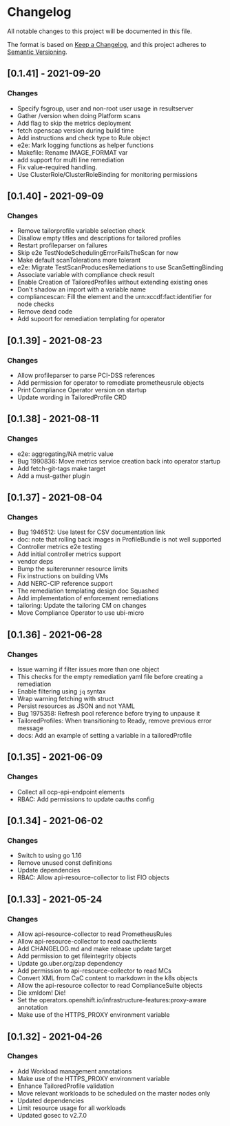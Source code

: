 # Changelog
All notable changes to this project will be documented in this file.

The format is based on [Keep a Changelog](https://keepachangelog.com/en/1.0.0/),
and this project adheres to [Semantic
Versioning](https://semver.org/spec/v2.0.0.html).

## [0.1.41] - 2021-09-20
### Changes
- Specify fsgroup, user and non-root user usage in resultserver
- Gather /version when doing Platform scans
- Add flag to skip the metrics deployment
- fetch openscap version during build time
- Add instructions and check type to Rule object
- e2e: Mark logging functions as helper functions
- Makefile: Rename IMAGE_FORMAT var
- add support for multi line remediation
- Fix value-required handling.
- Use ClusterRole/ClusterRoleBinding for monitoring permissions

## [0.1.40] - 2021-09-09
### Changes
- Remove tailorprofile variable selection check
- Disallow empty titles and descriptions for tailored profiles
- Restart profileparser on failures
- Skip e2e TestNodeSchedulingErrorFailsTheScan for now
- Make default scanTolerations more tolerant
- e2e: Migrate TestScanProducesRemediations to use ScanSettingBinding
- Associate variable with compliance check result
- Enable Creation of TailoredProfiles without extending existing ones
- Don't shadow an import with a variable name
- compliancescan: Fill the <target> element and the urn:xccdf:fact:identifier for node checks
- Remove dead code
- Add supoort for remediation templating for operator

## [0.1.39] - 2021-08-23
### Changes
- Allow profileparser to parse PCI-DSS references
- Add permission for operator to remediate prometheusrule objects
- Print Compliance Operator version on startup
- Update wording in TailoredProfile CRD

## [0.1.38] - 2021-08-11
### Changes
- e2e: aggregating/NA metric value
- Bug 1990836: Move metrics service creation back into operator startup
- Add fetch-git-tags make target
- Add a must-gather plugin

## [0.1.37] - 2021-08-04
### Changes
- Bug 1946512: Use latest for CSV documentation link
- doc: note that rolling back images in ProfileBundle is not well supported
- Controller metrics e2e testing
- Add initial controller metrics support
- vendor deps
- Bump the suitererunner resource limits
- Fix instructions on building VMs
- Add NERC-CIP reference support
- The remediation templating design doc Squashed
- Add implementation of enforcement remediations
- tailoring: Update the tailoring CM on changes
- Move Compliance Operator to use ubi-micro

## [0.1.36] - 2021-06-28
### Changes
- Issue warning if filter issues more than one object
- This checks for the empty remediation yaml file before creating a remediation
- Enable filtering using `jq` syntax
- Wrap warning fetching with struct
- Persist resources as JSON and not YAML
- Bug 1975358: Refresh pool reference before trying to unpause it
- TailoredProfiles: When transitioning to Ready, remove previous error message
- docs: Add an example of setting a variable in a tailoredProfile

## [0.1.35] - 2021-06-09
### Changes
- Collect all ocp-api-endpoint elements
- RBAC: Add permissions to update oauths config

## [0.1.34] - 2021-06-02
### Changes
- Switch to using go 1.16
- Remove unused const definitions
- Update dependencies
- RBAC: Allow api-resource-collector to list FIO objects

## [0.1.33] - 2021-05-24
### Changes
- Allow api-resource-collector to read PrometheusRules
- Allow api-resource-collector to read oauthclients
- Add CHANGELOG.md and make release update target
- Add permission to get fileintegrity objects
- Update go.uber.org/zap dependency
- Add permission to api-resource-collector to read MCs
- Convert XML from CaC content to markdown in the k8s objects
- Allow the api-resource collector to read ComplianceSuite objects
- Die xmldom! Die!
- Set the operators.openshift.io/infrastructure-features:proxy-aware annotation
- Make use of the HTTPS_PROXY environment variable

## [0.1.32] - 2021-04-26
### Changes
- Add Workload management annotations
- Make use of the HTTPS_PROXY environment variable
- Enhance TailoredProfile validation
- Move relevant workloads to be scheduled on the master nodes only
- Updated dependencies
- Limit resource usage for all workloads
- Updated gosec to v2.7.0

